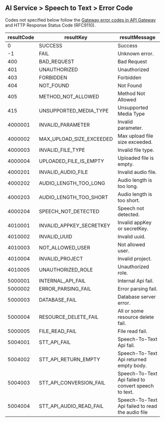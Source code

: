 ## AI Service > Speech to Text > Error Code

Codes not specified below follow the [Gateway error codes in API Gateway](https://docs.nhncloud.com/en/Application%20Service/API%20Gateway/en/error-code/) and HTTP Response Status Code (RFC9110).

| resultCode | resultKey | resultMessage |
|---|---|----|
| 0 | SUCCESS | Success |
| -1 | FAIL | Unknown error. |
| 400 | BAD_REQUEST | Bad Request |
| 401 | UNAUTHORIZED | Unauthorized |
| 403 | FORBIDDEN | Forbidden |
| 404 | NOT_FOUND | Not Found |
| 405 | METHOD_NOT_ALLOWED | Method Not Allowed |
| 415 | UNSUPPORTED_MEDIA_TYPE | Unsupported Media Type |
| 4000001 | INVALID_PARAMETER | Invalid parameter. |
| 4000002 | MAX_UPLOAD_SIZE_EXCEEDED | Max upload file size exceeded. |
| 4000003 | INVALID_FILE_TYPE | Invalid file type. |
| 4000004 | UPLOADED_FILE_IS_EMPTY | Uploaded file is empty.  |
| 4000201 | INVALID_AUDIO_FILE | Invalid audio file. |
| 4000202 | AUDIO_LENGTH_TOO_LONG | Audio length is too long. |
| 4000203 | AUDIO_LENGTH_TOO_SHORT | Audio length is too short. |
| 4000204 | SPEECH_NOT_DETECTED | Speech not detected. |
| 4010001 | INVALID_APPKEY_SECRETKEY | Invalid appKey or secretKey. |
| 4010002 | INVALID_UUID | Invalid uuid. |
| 4010003 | NOT_ALLOWED_USER | Not allowed user. |
| 4010004 | INVALID_PROJECT | Invalid project.  |
| 4010005 | UNAUTHORIZED_ROLE | Unauthorized role.  |
| 5000001 | INTERNAL_API_FAIL | Internal Api fail.  |
| 5000002 | ERROR_PARSING_FAIL | Error parsing fail. |
| 5000003 | DATABASE_FAIL | Database server error. |
| 5000004 | RESOURCE_DELETE_FAIL | All or some resource delete fail. |
| 5000005 | FILE_READ_FAIL | File read fail. |
| 5004001 | STT_API_FAIL | Speech-To-Text Api fail. |
| 5004002 | STT_API_RETURN_EMPTY | Speech-To-Text Api returned empty body. |
| 5004003 | STT_API_CONVERSION_FAIL | Speech-To-Text Api failed to convert speech to text. |
| 5004004 | STT_API_AUDIO_READ_FAIL | Speech-To-Text Api failed to read the audio file |
